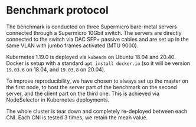 # Benchmark protocol

The benchmark is conducted on three Supermicro bare-metal servers connected through a Supermicro 10Gbit switch. 
The servers are directly connected to the switch via DAC SFP+ passive cables and are set up in the same VLAN with jumbo frames activated (MTU 9000).

Kubernetes 1.19.0 is deployed via `kubeadm` on Ubuntu 18.04 and 20.40. Docker is setup with a standard `apt install docker.io` (so it will be version `19.03.6` on 18.04, and `19.03.8` on 20.04).

To improve reproducibility, we have chosen to always set up the master on the first node, to host the server part of the benchmark on the second server, and the client part on the third one. This is achieved via NodeSelector in Kubernetes deployments. 

The whole cluster is tear down and completely re-deployed between each CNI. Each CNI is tested 3 times, we retain the mean value.